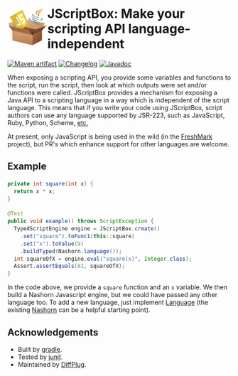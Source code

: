 # <img align="left" src="jscriptbox.png"> JScriptBox: Make your scripting API language-independent
<!---freshmark shields
output = [
  link(shield('Maven artifact', 'mavenCentral', 'com.diffplug.jscriptbox:jscriptbox', 'blue'), 'https://central.sonatype.com/artifact/com.diffplug.jscriptbox/jscriptbox/{{versionLast}}'),
  link(shield('Changelog', 'changelog', '{{versionLast}}', 'blue'), 'CHANGELOG.md'),
  link(shield('Javadoc', 'javadoc', 'here', 'blue'), 'https://javadoc.io/doc/com.diffplug.jscriptbox/jscriptbox')
  ].join('\n');
-->
[![Maven artifact](https://img.shields.io/badge/mavenCentral-com.diffplug.jscriptbox%3Ajscriptbox-blue.svg)](https://central.sonatype.com/artifact/com.diffplug.jscriptbox/jscriptbox/3.0.0)
[![Changelog](https://img.shields.io/badge/changelog-3.0.1-blue.svg)](CHANGELOG.md)
[![Javadoc](https://img.shields.io/badge/javadoc-here-blue.svg)](https://javadoc.io/doc/com.diffplug.jscriptbox/jscriptbox)
<!---freshmark /shields -->

When exposing a scripting API, you provide some variables and functions to the script, run the script, then look at which outputs were set and/or functions were called.  JScriptBox provides a mechanism for exposing a Java API to a scripting language in a way which is independent of the script language.  This means that if you write your code using JScriptBox, script authors can use any language supported by JSR-223, such as JavaScript, Ruby, Python, Scheme, [etc.](http://stackoverflow.com/a/14864450/1153071)

At present, only JavaScript is being used in the wild (in the [FreshMark](https://github.com/diffplug/freshmark) project), but PR's which enhance support for other languages are welcome.

## Example

```java
private int square(int x) {
  return x * x;
}

@Test
public void example() throws ScriptException {
  TypedScriptEngine engine = JScriptBox.create()
    .set("square").toFunc1(this::square)
    .set("x").toValue(9)
    .buildTyped(Nashorn.language());
  int squareOfX = engine.eval("square(x)", Integer.class);
  Assert.assertEquals(81, squareOfX);
}
```

In the code above, we provide a `square`  function and an `x` variable.  We then build a Nashorn Javascript engine, but we could have passed any other language too.  To add a new language, just implement [Language](src/main/java/com/diffplug/jscriptbox/Language.java) (the existing [Nashorn](src/main/java/com/diffplug/jscriptbox/javascript/Nashorn.java) can be a helpful starting point).

## Acknowledgements
* Built by [gradle](http://gradle.org/).
* Tested by [junit](http://junit.org/).
* Maintained by [DiffPlug](http://www.diffplug.com/).
